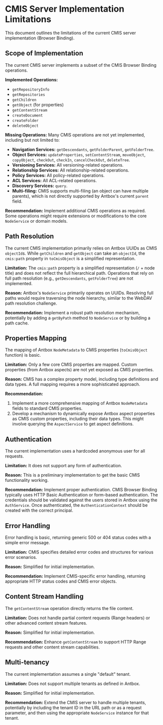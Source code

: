 # CMIS Server Implementation Limitations

This document outlines the limitations of the current CMIS server implementation (Browser Binding).

## Scope of Implementation

The current CMIS server implements a subset of the CMIS Browser Binding operations.

**Implemented Operations:**
*   `getRepositoryInfo`
*   `getRepositories`
*   `getChildren`
*   `getObject` (for properties)
*   `getContentStream`
*   `createDocument`
*   `createFolder`
*   `deleteObject`

**Missing Operations:**
Many CMIS operations are not yet implemented, including but not limited to:
*   **Navigation Services:** `getDescendants`, `getFolderParent`, `getFolderTree`.
*   **Object Services:** `updateProperties`, `setContentStream`, `moveObject`, `copyObject`, `checkOut`, `checkIn`, `cancelCheckOut`, `deleteTree`.
*   **Versioning Services:** All versioning-related operations.
*   **Relationship Services:** All relationship-related operations.
*   **Policy Services:** All policy-related operations.
*   **ACL Services:** All ACL-related operations.
*   **Discovery Services:** `query`.
*   **Multi-filing:** CMIS supports multi-filing (an object can have multiple parents), which is not directly supported by Antbox's current `parent` field.

**Recommendation:** Implement additional CMIS operations as required. Some operations might require extensions or modifications to the core `NodeService` or domain models.

## Path Resolution

The current CMIS implementation primarily relies on Antbox UUIDs as CMIS `objectId`s. While `getChildren` and `getObject` can take an `objectId`, the `cmis:path` property in `toCmisObject` is a simplified representation.

**Limitation:** The `cmis:path` property is a simplified representation (`/` + node title) and does not reflect the full hierarchical path. Operations that rely on full path resolution (e.g., `getDescendants`, `getFolderTree`) are not implemented.

**Reason:** Antbox's `NodeService` primarily operates on UUIDs. Resolving full paths would require traversing the node hierarchy, similar to the WebDAV path resolution challenge.

**Recommendation:** Implement a robust path resolution mechanism, potentially by adding a `getByPath` method to `NodeService` or by building a path cache.

## Properties Mapping

The mapping of Antbox `NodeMetadata` to CMIS properties (`toCmisObject` function) is basic.

**Limitation:** Only a few core CMIS properties are mapped. Custom properties (from Antbox aspects) are not yet exposed as CMIS properties.

**Reason:** CMIS has a complex property model, including type definitions and data types. A full mapping requires a more sophisticated approach.

**Recommendation:**
1.  Implement a more comprehensive mapping of Antbox `NodeMetadata` fields to standard CMIS properties.
2.  Develop a mechanism to dynamically expose Antbox aspect properties as CMIS custom properties, including their data types. This might involve querying the `AspectService` to get aspect definitions.

## Authentication

The current implementation uses a hardcoded anonymous user for all requests.

**Limitation:** It does not support any form of authentication.

**Reason:** This is a preliminary implementation to get the basic CMIS functionality working.

**Recommendation:** Implement proper authentication. CMIS Browser Binding typically uses HTTP Basic Authentication or form-based authentication. The credentials should be validated against the users stored in Antbox using the `AuthService`. Once authenticated, the `AuthenticationContext` should be created with the correct principal.

## Error Handling

Error handling is basic, returning generic 500 or 404 status codes with a simple error message.

**Limitation:** CMIS specifies detailed error codes and structures for various error scenarios.

**Reason:** Simplified for initial implementation.

**Recommendation:** Implement CMIS-specific error handling, returning appropriate HTTP status codes and CMIS error objects.

## Content Stream Handling

The `getContentStream` operation directly returns the file content.

**Limitation:** Does not handle partial content requests (Range headers) or other advanced content stream features.

**Reason:** Simplified for initial implementation.

**Recommendation:** Enhance `getContentStream` to support HTTP Range requests and other content stream capabilities.

## Multi-tenancy

The current implementation assumes a single "default" tenant.

**Limitation:** Does not support multiple tenants as defined in Antbox.

**Reason:** Simplified for initial implementation.

**Recommendation:** Extend the CMIS server to handle multiple tenants, potentially by including the tenant ID in the URL path or as a request parameter, and then using the appropriate `NodeService` instance for that tenant.
